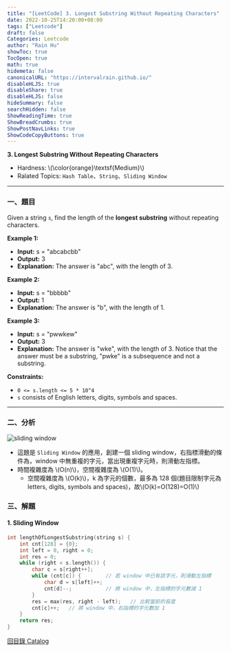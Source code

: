 ```yaml
---
title: "[LeetCode] 3. Longest Substring Without Repeating Characters"
date: 2022-10-25T14:20:00+08:00
tags: ["Leetcode"]
draft: false
Categories: Leetcode
author: "Rain Hu"
showToc: true
TocOpen: true
math: true
hidemeta: false
canonicalURL: "https://intervalrain.github.io/"
disableHLJS: true
disableShare: true
disableHLJS: false
hideSummary: false
searchHidden: false
ShowReadingTime: true
ShowBreadCrumbs: true
ShowPostNavLinks: true
ShowCodeCopyButtons: true
---
```

**3. Longest Substring Without Repeating Characters**
+ Hardness: \\(\color{orange}\textsf{Medium}\\)
+ Ralated Topics: `Hash Table`、`String`、`Sliding Window`
---
### 一、題目
Given a string `s`, find the length of the **longest substring** without repeating characters.

**Example 1:**  
+ **Input:** s = "abcabcbb"
+ **Output:** 3
+ **Explanation:** The answer is "abc", with the length of 3.

**Example 2:**
+ **Input:** s = "bbbbb"
+ **Output:** 1  
+ **Explanation:** The answer is "b", with the length of 1.

**Example 3:**
+ **Input:** s = "pwwkew"  
+ **Output:** 3  
+ **Explanation:** The answer is "wke", with the length of 3.  Notice that the answer must be a substring, "pwke" is a subsequence and not a substring.

**Constraints:**
+ `0 <= s.length <= 5 * 10^4`
+ `s` consists of English letters, digits, symbols and spaces.

---

### 二、分析
![sliding window](https://th.bing.com/th/id/OIP.CvORjpWVo7PAacwNMKlf5gHaDu?pid=ImgDet&rs=1)
+ 這題是 `Sliding Window` 的應用，創建一個 sliding window，右指標滑動的條件為，window 中無重複的字元，當出現重複字元時，則滑動左指標。
+ 時間複雜度為 \\(O(n)\\)，空間複雜度為 \\(O(1)\\)。
    + 空間複雜度為 \\(O(k)\\)，k 為字元的個數，最多為 128 個(題目限制字元為 letters, digits, symbols and spaces)，故\\(O(k)=O(128)=O(1)\\)
### 三、解題
#### 1. Sliding Window
```C++
int lengthOfLongestSubstring(string s) {
    int cnt[128] = {0};
    int left = 0, right = 0;
    int res = 0;
    while (right < s.length()) {
        char c = s[right++];
        while (cnt[c]) {        // 若 window 中已有該字元，則滑動左指標
            char d = s[left]++;
            cnt[d]--;           // 將 window 中，左指標的字元數減 1
        }
        res = max(res, right - left);   // 比較當前的長度
        cnt[c]++;   // 將 window 中，右指標的字元數加 1
    }
    return res;
}
```
[回目錄 Catalog](/posts/leetcode)